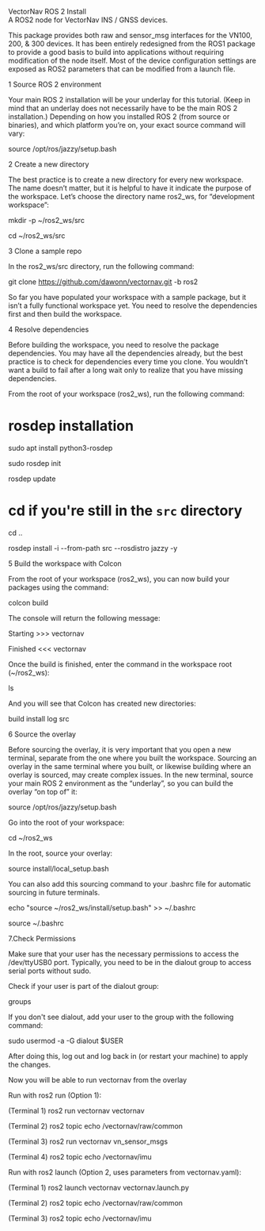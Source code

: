 VectorNav ROS 2 Install  
A ROS2 node for VectorNav INS / GNSS devices. 

This package provides both raw and sensor_msg interfaces for the VN100, 200, & 300 devices. It has been entirely redesigned from the ROS1 package to provide a good basis to build into applications without requiring modification of the node itself. Most of the device configuration settings are exposed as ROS2 parameters that can be modified from a launch file.  

1 Source ROS 2 environment 

Your main ROS 2 installation will be your underlay for this tutorial. (Keep in mind that an underlay does not necessarily have to be the main ROS 2 installation.) Depending on how you installed ROS 2 (from source or binaries), and which platform you’re on, your exact source command will vary: 

source /opt/ros/jazzy/setup.bash 

2 Create a new directory 

The best practice is to create a new directory for every new workspace. The name doesn’t matter, but it is helpful to have it indicate the purpose of the workspace. Let’s choose the directory name ros2_ws, for “development workspace”: 

mkdir -p ~/ros2_ws/src 

cd ~/ros2_ws/src  

3 Clone a sample repo 

In the ros2_ws/src directory, run the following command: 

git clone https://github.com/dawonn/vectornav.git -b ros2 

So far you have populated your workspace with a sample package, but it isn’t a fully functional workspace yet. You need to resolve the dependencies first and then build the workspace. 

4 Resolve dependencies 

Before building the workspace, you need to resolve the package dependencies. You may have all the dependencies already, but the best practice is to check for dependencies every time you clone. You wouldn’t want a build to fail after a long wait only to realize that you have missing dependencies. 

From the root of your workspace (ros2_ws), run the following command: 

# rosdep installation 

sudo apt install python3-rosdep 

sudo rosdep init 

rosdep update 

 

# cd if you're still in the ``src`` directory 

cd .. 

rosdep install -i --from-path src --rosdistro jazzy -y 

5 Build the workspace with Colcon 

From the root of your workspace (ros2_ws), you can now build your packages using the command: 

colcon build 

The console will return the following message: 

Starting >>> vectornav 

Finished <<< vectornav 

Once the build is finished, enter the command in the workspace root (~/ros2_ws): 

ls 

And you will see that Colcon has created new directories: 

build  install  log  src 

  

6 Source the overlay 

Before sourcing the overlay, it is very important that you open a new terminal, separate from the one where you built the workspace. Sourcing an overlay in the same terminal where you built, or likewise building where an overlay is sourced, may create complex issues. In the new terminal, source your main ROS 2 environment as the “underlay”, so you can build the overlay “on top of” it: 

source /opt/ros/jazzy/setup.bash 

Go into the root of your workspace: 

cd ~/ros2_ws 

In the root, source your overlay: 

source install/local_setup.bash 

You can also add this sourcing command to your .bashrc file for automatic sourcing in future terminals. 

echo "source ~/ros2_ws/install/setup.bash" >> ~/.bashrc 

source ~/.bashrc 

7.Check Permissions 

Make sure that your user has the necessary permissions to access the /dev/ttyUSB0 port. Typically, you need to be in the dialout group to access serial ports without sudo. 

Check if your user is part of the dialout group:  

groups 

If you don't see dialout, add your user to the group with the following command: 

sudo usermod -a -G dialout $USER 

After doing this, log out and log back in (or restart your machine) to apply the changes. 

  

Now you will be able to run vectornav from the overlay 

Run with ros2 run (Option 1): 

 (Terminal 1) ros2 run vectornav vectornav 

(Terminal 2) ros2 topic echo /vectornav/raw/common 

(Terminal 3) ros2 run vectornav vn_sensor_msgs 

(Terminal 4) ros2 topic echo /vectornav/imu 

Run with ros2 launch (Option 2, uses parameters from vectornav.yaml): 

(Terminal 1) ros2 launch vectornav vectornav.launch.py 

(Terminal 2) ros2 topic echo /vectornav/raw/common 

(Terminal 3) ros2 topic echo /vectornav/imu 

  

  

  

  

 

 
